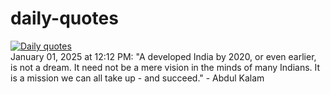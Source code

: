 # daily-quotes
[![Daily quotes](https://github.com/ceepu8/daily-quotes/actions/workflows/daily-quote.yml/badge.svg)](https://github.com/ceepu8/daily-quotes/actions/workflows/daily-quote.yml)<br/>
January 01, 2025 at 12:12 PM: "A developed India by 2020, or even earlier, is not a dream. It need not be a mere vision in the minds of many Indians. It is a mission we can all take up - and succeed." - Abdul Kalam
